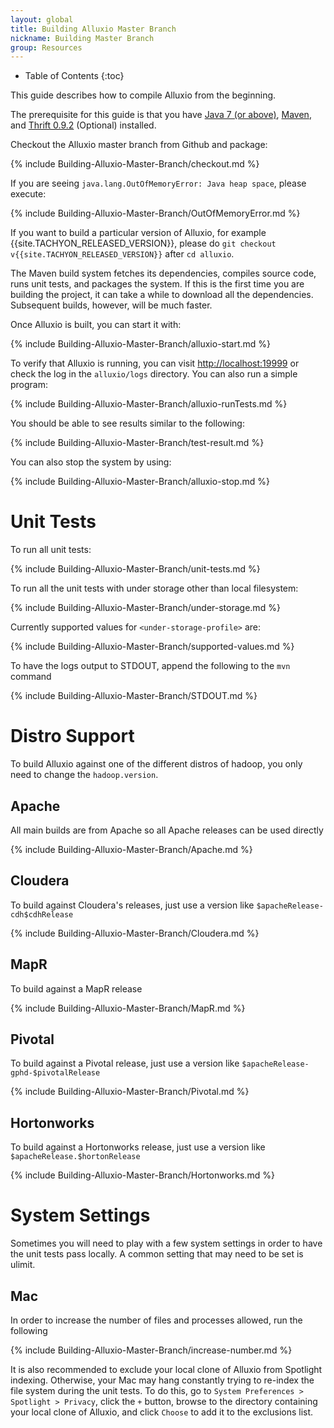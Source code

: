 ```yaml
---
layout: global
title: Building Alluxio Master Branch
nickname: Building Master Branch
group: Resources
---
```


* Table of Contents
{:toc}

This guide describes how to compile Alluxio from the beginning.

The prerequisite for this guide is that you have [Java 7 (or above)](Java-Setup.html),
[Maven](Maven.html), and [Thrift 0.9.2](Thrift.html) (Optional) installed.

Checkout the Alluxio master branch from Github and package:

{% include Building-Alluxio-Master-Branch/checkout.md %}

If you are seeing `java.lang.OutOfMemoryError: Java heap space`, please execute:

{% include Building-Alluxio-Master-Branch/OutOfMemoryError.md %}

If you want to build a particular version of Alluxio, for example {{site.TACHYON_RELEASED_VERSION}},
please do `git checkout v{{site.TACHYON_RELEASED_VERSION}}` after `cd alluxio`.

The Maven build system fetches its dependencies, compiles source code, runs unit tests, and packages
the system. If this is the first time you are building the project, it can take a while to download
all the dependencies. Subsequent builds, however, will be much faster.

Once Alluxio is built, you can start it with:

{% include Building-Alluxio-Master-Branch/alluxio-start.md %}

To verify that Alluxio is running, you can visit [http://localhost:19999](http://localhost:19999) or
check the log in the `alluxio/logs` directory. You can also run a simple program:

{% include Building-Alluxio-Master-Branch/alluxio-runTests.md %}

You should be able to see results similar to the following:

{% include Building-Alluxio-Master-Branch/test-result.md %}

You can also stop the system by using:

{% include Building-Alluxio-Master-Branch/alluxio-stop.md %}

# Unit Tests

To run all unit tests:

{% include Building-Alluxio-Master-Branch/unit-tests.md %}

To run all the unit tests with under storage other than local filesystem:

{% include Building-Alluxio-Master-Branch/under-storage.md %}

Currently supported values for `<under-storage-profile>` are:

{% include Building-Alluxio-Master-Branch/supported-values.md %}

To have the logs output to STDOUT, append the following to the `mvn` command

{% include Building-Alluxio-Master-Branch/STDOUT.md %}

# Distro Support

To build Alluxio against one of the different distros of hadoop, you only need to change the
`hadoop.version`.

## Apache

All main builds are from Apache so all Apache releases can be used directly

{% include Building-Alluxio-Master-Branch/Apache.md %}

## Cloudera

To build against Cloudera's releases, just use a version like `$apacheRelease-cdh$cdhRelease`

{% include Building-Alluxio-Master-Branch/Cloudera.md %}

## MapR

To build against a MapR release

{% include Building-Alluxio-Master-Branch/MapR.md %}

## Pivotal

To build against a Pivotal release, just use a version like `$apacheRelease-gphd-$pivotalRelease`

{% include Building-Alluxio-Master-Branch/Pivotal.md %}

## Hortonworks

To build against a Hortonworks release, just use a version like `$apacheRelease.$hortonRelease`

{% include Building-Alluxio-Master-Branch/Hortonworks.md %}

# System Settings

Sometimes you will need to play with a few system settings in order to have the unit tests pass
locally.  A common setting that may need to be set is ulimit.

## Mac

In order to increase the number of files and processes allowed, run the following

{% include Building-Alluxio-Master-Branch/increase-number.md %}

It is also recommended to exclude your local clone of Alluxio from Spotlight indexing. Otherwise,
your Mac may hang constantly trying to re-index the file system during the unit tests.  To do this,
go to `System Preferences > Spotlight > Privacy`, click the `+` button, browse to the directory
containing your local clone of Alluxio, and click `Choose` to add it to the exclusions list.
